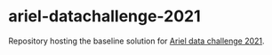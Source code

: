 # ariel-datachallenge-2021

Repository hosting the baseline solution for [Ariel data challenge 2021](https://www.ariel-datachallenge.space/).

